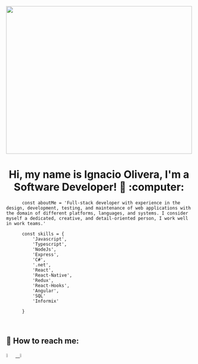 <img width='100%' height='400px' src='https://img2.rtve.es/i/ctv-6pe-portada-noticias_1614352808020.png'/>
<h1 align="center"> Hi, my name is Ignacio Olivera, I'm a Software Developer! 👋 :computer: </h1>


```      
      const aboutMe = 'Full-stack developer with experience in the design, development, testing, and maintenance of web applications with the domain of different platforms, languages, and systems. I consider myself a dedicated, creative, and detail-oriented person, I work well in work teams.'

      const skills = {
          'Javascript',
          'Typescript',
          'NodeJs',
          'Express',
          'C#',
          '.net',
          'React',
          'React-Native',
          'Redux',
          'React-Hooks',
          'Angular',
          'SQL'
          'Informix'
          
      }
```
      
 &nbsp;
## :paperclip: How to reach me:
<span >
<a href="https://www.linkedin.com/in/ignacio-olivera-3942461a2/" ><img width="5%" src="https://cdn-icons-png.flaticon.com/512/174/174857.png"> &nbsp;
<a href="mailto:oliveraignacio02@gmail.com" ><img width="5%" src="https://cdn.icon-icons.com/icons2/2631/PNG/512/gmail_new_logo_icon_159149.png">
</span>
